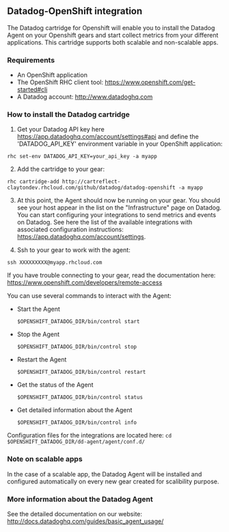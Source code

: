 ## Datadog-OpenShift integration

The Datadog cartridge for Openshift will enable you to install the Datadog Agent on your Openshift gears and start collect metrics from your different applications. This cartridge supports both scalable and non-scalable apps.

### Requirements

 * An OpenShift application
 * The OpenShift RHC client tool: https://www.openshift.com/get-started#cli
 * A Datadog account: http://www.datadoghq.com


### How to install the Datadog cartridge

1. Get your Datadog API key here https://app.datadoghq.com/account/settings#api and define the  'DATADOG_API_KEY' environment variable in your OpenShift application:
  ```
  rhc set-env DATADOG_API_KEY=your_api_key -a myapp
  ``` 

2. Add the cartridge to your gear:
  ```
  rhc cartridge-add http://cartreflect-claytondev.rhcloud.com/github/datadog/datadog-openshift -a myapp
  ```

3. At this point, the Agent should now be running on your gear. You should see your host appear in the list on the "Infrastructure" page on Datadog. You can start configuring your integrations to send metrics and events on Datadog. See here the list of the available integrations with associated configuration instructions: https://app.datadoghq.com/account/settings.


4. Ssh to your gear to work with the agent:
  ```
  ssh XXXXXXXXX@myapp.rhcloud.com
  ```
If you have trouble connecting to your gear, read the documentation here: https://www.openshift.com/developers/remote-access

  You can use several commands to interact with the Agent:
  * Start the Agent
    ```
    $OPENSHIFT_DATADOG_DIR/bin/control start
    ```
  * Stop the Agent
    ```
    $OPENSHIFT_DATADOG_DIR/bin/control stop
    ```
  * Restart the Agent
    ```
    $OPENSHIFT_DATADOG_DIR/bin/control restart
    ```
  * Get the status of the Agent
    ```
    $OPENSHIFT_DATADOG_DIR/bin/control status
    ```
  * Get detailed information about the Agent
    ```
    $OPENSHIFT_DATADOG_DIR/bin/control info
    ```

  Configuration files for the integrations are located here:
    ```
    cd $OPENSHIFT_DATADOG_DIR/dd-agent/agent/conf.d/
    ```

### Note on scalable apps

In the case of a scalable app, the Datadog Agent will be installed and configured automatically on every new gear created for scalibility purpose.


### More information about the Datadog Agent

See the detailed documentation on our website:
http://docs.datadoghq.com/guides/basic_agent_usage/
